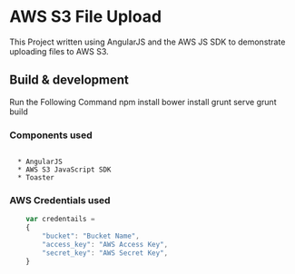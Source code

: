 # AWS S3 File Upload

This Project written using AngularJS and the AWS JS SDK to demonstrate uploading files to AWS S3.

## Build & development

 Run the Following Command
 npm install
 bower install
 grunt serve
 grunt build

### Components used

~~~

  * AngularJS
  * AWS S3 JavaScript SDK
  * Toaster

~~~

### AWS Credentials used

```javascript
    var credentails =
    {
        "bucket": "Bucket Name",
        "access_key": "AWS Access Key",
        "secret_key": "AWS Secret Key",
    }
```

